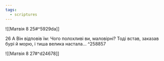 ```yaml
---
tags:
  - scriptures
---
```


![[Матвія 8 25#^5929da]]

26 А Він відповів їм: Чого полохливі ви, маловірні? Тоді встав, заказав бурі й морю, і тиша велика настала... ^258857

![[Матвія 8 27#^d24678]]
